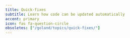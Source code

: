 ```yaml
---
title: Quick-fixes
subtitle: Learn how code can be updated automatically
accent: primary
icon: fas fa-question-circle
obsoletes: ["/goland/topics/quick-fixes/"]
---
```


